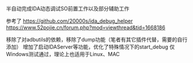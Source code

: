 半自动完成IDA动态调试SO前置工作以及部分辅助工作

参考了
https://github.com/20000s/ida_debug_helper
https://www.52pojie.cn/forum.php?mod=viewthread&tid=1668186

移除了对adbutils的依赖，移除了dump功能（笔者有其它插件代替，需要的自行添加）
增加了启动IDAServer等功能，优化了特殊情况下的start_debug
仅Windows测试通过，理论上也适用于Linux、MAC
